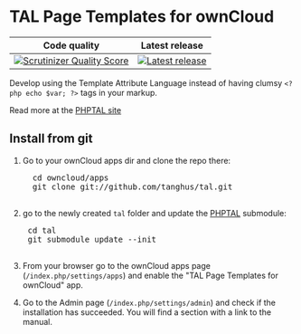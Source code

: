 # TAL Page Templates for ownCloud

| Code quality | Latest release |
|--------------|----------------|
| [![Scrutinizer Quality Score](https://scrutinizer-ci.com/g/tanghus/tal/badges/quality-score.png?s=434867c2ea156fc326b5b6a306bfa5e35b844e50)](https://scrutinizer-ci.com/g/tanghus/tal/) | [![Latest release](http://img.shields.io/github/release/tanghus/journal.svg)](https://github.com/tanghus/tal/releases) |

Develop using the Template Attribute Language instead of having clumsy
`<?php echo $var; ?>` tags in your markup.

Read more at the [PHPTAL site](http://phptal.org/introduction.html)

## Install from git

1. Go to your ownCloud apps dir and clone the repo there:
	 <pre>
	 cd owncloud/apps
	 git clone git://github.com/tanghus/tal.git
	 </pre>

2. go to the newly created `tal` folder and update the [PHPTAL](https://github.com/pornel/PHPTAL) submodule:

	 <pre>
	cd tal
	git submodule update --init
	 </pre>

3. From your browser go to the ownCloud apps page (`/index.php/settings/apps`) and enable the "TAL Page Templates for ownCloud" app.

4. Go to the Admin page (`/index.php/settings/admin`) and check if the installation has succeeded. You will find a section with a link to the manual.

